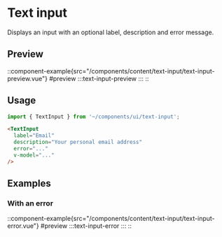 # Text input
Displays an input with an optional label, description and error message.

## Preview
::component-example{src="/components/content/text-input/text-input-preview.vue"}
#preview
  :::text-input-preview
  :::
::

## Usage

```ts
import { TextInput } from '~/components/ui/text-input';
```

```html
<TextInput
  label="Email"
  description="Your personal email address"
  error="..."
  v-model="..."
/>
```

## Examples

### With an error
::component-example{src="/components/content/text-input/text-input-error.vue"}
#preview
  :::text-input-error
  :::
::